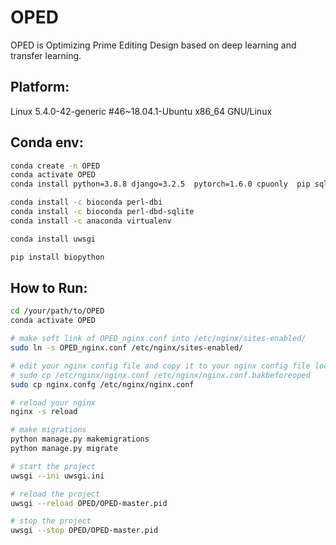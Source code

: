 # OPED

OPED is Optimizing Prime Editing Design based on deep learning and transfer learning.

## Platform:

Linux 5.4.0-42-generic #46\~18.04.1-Ubuntu x86_64 GNU/Linux

## Conda env:

```bash
conda create -n OPED
conda activate OPED
conda install python=3.8.8 django=3.2.5  pytorch=1.6.0 cpuonly  pip sqlite pandas pymysql

conda install -c bioconda perl-dbi
conda install -c bioconda perl-dbd-sqlite
conda install -c anaconda virtualenv

conda install uwsgi

pip install biopython
```

## How to Run:

```bash
cd /your/path/to/OPED
conda activate OPED

# make soft link of OPED_nginx.conf into /etc/nginx/sites-enabled/
sudo ln -s OPED_nginx.conf /etc/nginx/sites-enabled/

# edit your nginx config file and copy it to your nginx config file location
# sudo cp /etc/nginx/nginx.conf /etc/nginx/nginx.conf.bakbeforeoped
sudo cp nginx.confg /etc/nginx/nginx.conf

# reload your nginx
nginx -s reload

# make migrations
python manage.py makemigrations
python manage.py migrate

# start the project
uwsgi --ini uwsgi.ini

# reload the project
uwsgi --reload OPED/OPED-master.pid

# stop the project
uwsgi --stop OPED/OPED-master.pid
```
